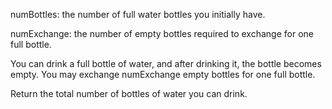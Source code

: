 numBottles: the number of full water bottles you initially have.

numExchange: the number of empty bottles required to exchange for one full bottle.

You can drink a full bottle of water, and after drinking it, the bottle becomes empty.
You may exchange numExchange empty bottles for one full bottle.

Return the total number of bottles of water you can drink.
